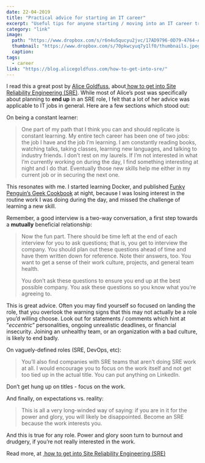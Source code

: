 ```yaml
---
date: 22-04-2019
title: "Practical advice for starting an IT career"
excerpt: "Useful tips for anyone starting / moving into an IT career track"
category: "link"
image:
  path: "https://www.dropbox.com/s/r6n4u5qucyu2jvc/17AD9796-0D79-4764-A4CA-5FABBA46794D.jpeg?raw=1"
  thumbnail: "https://www.dropbox.com/s/70pkwcyuq7y1lf0/thumbnails.jpeg?raw=1"
  caption:
tags: 
  - career
link: "https://blog.alicegoldfuss.com/how-to-get-into-sre/"
---
```


I read this a great post by [Alice Goldfuss](https://blog.alicegoldfuss.com/about), about[ how to get into Site Reliability Engineering (SRE)](https://blog.alicegoldfuss.com/how-to-get-into-sre/). While most of Alice’s post was specifically about planning to **end up** in an SRE role, I felt that a lot of her advice was applicable to IT jobs in general. Here are a few sections which stood out:

On being a constant learner:

> One part of my path that I think you can and should replicate is constant learning. My entire tech career has been one of two jobs: the job I have and the job I’m learning. I am constantly reading books, watching talks, taking classes, learning new languages, and talking to industry friends. I don’t rest on my laurels. If I’m not interested in what I’m currently working on during the day, I find something interesting at night and I do that. Eventually those new skills help me either in my current job or in securing the next one.

This resonates with me. I started learning Docker, and published [Funky Penguin’s Geek Cookbook](https://geek-cookbook.funkypenguin.co.nz) at night, because I was losing interest in the routine work I was doing during the day, and missed the challenge of learning a new skill.

Remember, a good interview is a two-way conversation, a first step towards a **mutually** beneficial relationship:

> Now the fun part. There should be time left at the end of each interview for you to ask questions; that is, you get to interview the company. You should plan out these questions ahead of time and have them written down for reference. Note their answers, too. You want to get a sense of their work culture, projects, and general team health.
> 
> You don’t ask these questions to ensure you end up at the best possible company. You ask these questions so you know what you’re agreeing to.

This is great advice. Often you may find yourself so focused on landing the role, that you overlook the warning signs that this may not actually be a role you’d willing choose. Look out for statements / comments which hint at “_eccentric_” personalities, ongoing unrealistic deadlines, or financial insecurity. Joining an unhealthy team, or an organization with a bad culture, is likely to end badly.

On vaguely-defined roles (SRE, DevOps, etc):

> You’ll also find companies with SRE teams that aren’t doing SRE work at all. I would encourage you to focus on the work itself and not get too tied up in the actual title. You can put anything on LinkedIn.

​Don’t get hung up on titles - focus on the work.

And finally, on expectations vs. reality:

> This is all a very long-winded way of saying: if you are in it for the power and glory, you will likely be disappointed. Become an SRE because the work interests you.

​And this is true for any role. Power and glory soon turn to burnout and drudgery, if you’re not really interested in the work.

Read more, at [ how to get into Site Reliability Engineering (SRE)](https://blog.alicegoldfuss.com/how-to-get-into-sre/)
